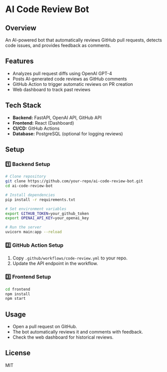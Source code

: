 # AI Code Review Bot

## Overview
An AI-powered bot that automatically reviews GitHub pull requests, detects code issues, and provides feedback as comments.

## Features
- Analyzes pull request diffs using OpenAI GPT-4
- Posts AI-generated code reviews as GitHub comments
- GitHub Action to trigger automatic reviews on PR creation
- Web dashboard to track past reviews

## Tech Stack
- **Backend:** FastAPI, OpenAI API, GitHub API
- **Frontend:** React (Dashboard)
- **CI/CD:** GitHub Actions
- **Database:** PostgreSQL (optional for logging reviews)

## Setup

### 1️⃣ Backend Setup
```bash
# Clone repository
git clone https://github.com/your-repo/ai-code-review-bot.git
cd ai-code-review-bot

# Install dependencies
pip install -r requirements.txt

# Set environment variables
export GITHUB_TOKEN=your_github_token
export OPENAI_API_KEY=your_openai_key

# Run the server
uvicorn main:app --reload
```

### 2️⃣ GitHub Action Setup
1. Copy `.github/workflows/code-review.yml` to your repo.
2. Update the API endpoint in the workflow.

### 3️⃣ Frontend Setup
```bash
cd frontend
npm install
npm start
```

## Usage
- Open a pull request on GitHub.
- The bot automatically reviews it and comments with feedback.
- Check the web dashboard for historical reviews.

## License
MIT

